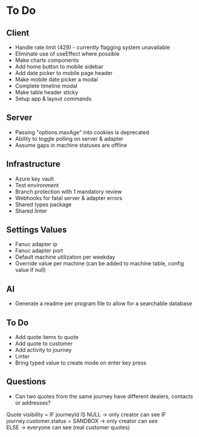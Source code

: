 # To Do

## Client

- Handle rate limit (429) - currently flagging system unavailable
- Eliminate use of useEffect where possible
- Make charts components
- Add home button to mobile sidebar
- Add date picker to mobile page header
- Make mobile date picker a modal
- Complete timeline modal
- Make table header sticky
- Setup app & layout commands

## Server

- Passing "options.maxAge" into cookies is deprecated
- Ability to toggle polling on server & adapter
- Assume gaps in machine statuses are offline

## Infrastructure

- Azure key vault
- Test environment
- Branch protection with 1 mandatory review
- Webhooks for fatal server & adapter errors
- Shared types package
- Shared linter

## Settings Values

- Fanuc adapter ip
- Fanuc adapter port
- Default machine utilization per weekday
- Override value per machine (can be added to machine table, config value if null)

## AI

- Generate a readme per program file to allow for a searchable database

## To Do

- Add quote items to quote
- Add quote to customer
- Add activity to journey
- Linter
- Bring typed value to create mode on enter key press

## Questions

- Can two quotes from the same journey have different dealers, contacts or addresses?

Quote visibility =
IF journeyId IS NULL → only creator can see
IF journey.customer.status = SANDBOX → only creator can see  
 ELSE → everyone can see (real customer quotes)
